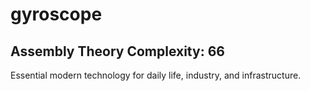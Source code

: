 # gyroscope

## Assembly Theory Complexity: 66
Essential modern technology for daily life, industry, and infrastructure.
